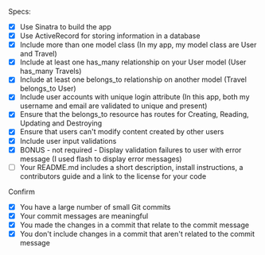 
Specs:
- [X] Use Sinatra to build the app
- [X] Use ActiveRecord for storing information in a database
- [X] Include more than one model class (In my app, my model class are User and Travel)
- [X] Include at least one has_many relationship on your User model (User has_many Travels)
- [X] Include at least one belongs_to relationship on another model (Travel belongs_to User)
- [X] Include user accounts with unique login attribute (In this app, both my username and email are validated to unique and present)
- [X] Ensure that the belongs_to resource has routes for Creating, Reading, Updating and Destroying
- [X] Ensure that users can't modify content created by other users
- [X] Include user input validations
- [X] BONUS - not required - Display validation failures to user with error message (I used flash to display error messages)
- [ ] Your README.md includes a short description, install instructions, a contributors guide and a link to the license for your code

Confirm
- [X] You have a large number of small Git commits
- [X] Your commit messages are meaningful
- [X] You made the changes in a commit that relate to the commit message
- [X] You don't include changes in a commit that aren't related to the commit message